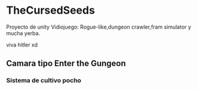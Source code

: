 # TheCursedSeeds
Proyecto de unity Vidiojuego: Rogue-like,dungeon crawler,fram simulator y mucha yerba.

viva hitler xd

## Camara tipo Enter the Gungeon

### Sistema de cultivo pocho
